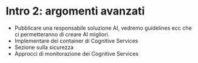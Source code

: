 # Intro 2: argomenti avanzati

- Pubblicare una responsabile soluzione AI, vedremo guidelines ecc che ci permetteranno di creare AI migliori.
- Implementare dei container di Cognitive Services
- Sezione sulla sicurezza
- Approcci di monitorazione dei Cognitive Services
